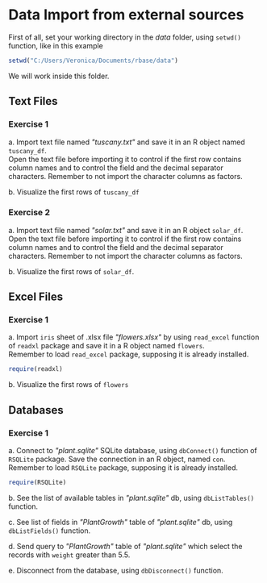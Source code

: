 


# Data Import from external sources
 
First of all, set your working directory in the _data_ folder, using `setwd()` function, like in this example


```r
setwd("C:/Users/Veronica/Documents/rbase/data")
```

We will work inside this folder.

## Text Files
### Exercise 1

a. Import text file named _"tuscany.txt"_ and save it in an R object named `tuscany_df`.   
Open the text file before importing it to control if the first row contains column names and to control the field and the decimal separator characters. Remember to not import the character columns as factors.   


b. Visualize the first rows of `tuscany_df`



### Exercise 2

a. Import text file named _"solar.txt"_ and save it in an R object `solar_df`.   
Open the text file before importing it to control if the first row contains column names and to control the field and the decimal separator characters. Remember to not import the character columns as factors.   


b. Visualize the first rows of `solar_df`.




## Excel Files

### Exercise 1

a. Import `iris` sheet of .xlsx file _"flowers.xlsx"_ by using `read_excel` function of `readxl` package and save it in a R object named `flowers`.  
  Remember to load `read_excel` package, supposing it is already installed.


```r
require(readxl)
```



b. Visualize the first rows of `flowers` 



## Databases

### Exercise 1

a. Connect to _"plant.sqlite"_ SQLite database, using `dbConnect()` function of `RSQLite` package. Save the connection in an R object, named `con`.   
  Remember to load `RSQLite` package, supposing it is already installed.


```r
require(RSQLite)
```



b. See the list of available tables in _"plant.sqlite"_ db, using `dbListTables()` function.


c. See list of fields in _"PlantGrowth"_ table of  _"plant.sqlite"_ db, using `dbListFields()` function.



d.  Send query to _"PlantGrowth"_ table of _"plant.sqlite"_ which select the records with `weight` greater than 5.5.



e. Disconnect from the database, using `dbDisconnect()` function. 











